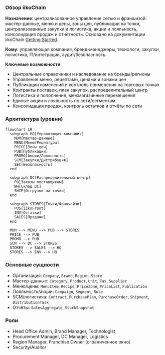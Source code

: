 ### Обзор iikoChain

**Назначение**: централизованное управление сетью и франшизой: мастер-данные, меню и цены, зоны цен, публикации на точки, централизованные закупки и логистика, акции и лояльность, консолидация продаж и отчётность. Основано на документации iikoChain [Getting Started](https://ru.iiko.help/articles/#!iikochain-9-x/getting-started).

**Кому**: управляющая компания, бренд-менеджеры, технологи, закупки, логистика, IT/интеграции, аудит/безопасность.

**Ключевые возможности**
- Центральные справочники и наследование на бренды/регионы
- Управление меню, рецептами, ценами и зонами цен
- Публикации изменений и контроль применения на торговых точках
- Контракты поставок, план закупок, распределительный центр
- Логистика и пополнение, межмагазинные перемещения
- Единые акции и лояльность по сети/сегментам
- Консолидация продаж, контроль остатков и отчёты по сети

### Архитектура (уровни)

```mermaid
flowchart LR
  subgraph HQ[Управляющая компания]
    MDM[Мастер-данные]
    MENU[Меню/Рецептуры]
    PRICE[Зоны цен]
    PUB[Публикации]
    PROMO[Акции/Лояльность]
    SCM[Закупки/Дистрибуция]
    SEC[Безопасность]
  end

  subgraph DC[Распределительный центр]
    PO[Заказы поставщикам]
    WH[Склад DC]
    SHIP[Отгрузки на точки]
  end

  subgraph STORES[Точки/Франчайзи]
    POS[iikoFront]
    INV[Остатки]
    SALES[Продажи]
  end

  MDM --> MENU --> PUB --> STORES
  PRICE --> PUB
  PROMO --> PUB
  SCM --> DC --> STORES
  STORES --> SALES --> HQ
  STORES --> INV --> HQ
```

### Основные сущности
- Организация: `Company`, `Brand`, `Region`, `Store`
- Мастер-данные: `Category`, `Product`, `Unit`, `Tax`, `Supplier`
- Меню/цены: `MenuItem`, `Recipe`, `PriceZone`, `PriceList`, `Publication`
- Лояльность/акции: `Campaign`, `Segment`, `Rule`
- SCM/логистика: `Contract`, `PurchasePlan`, `PurchaseOrder`, `Shipment`, `DistributionTask`
- Отчёты: `SalesAggregate`, `StockSnapshot`

### Роли
- Head Office Admin, Brand Manager, Technologist
- Procurement Manager, DC Manager, Logistics
- Region Manager, Franchise Owner (ограниченное окно)
- Security/Auditor

